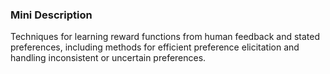 ### Mini Description

Techniques for learning reward functions from human feedback and stated preferences, including methods for efficient preference elicitation and handling inconsistent or uncertain preferences.
